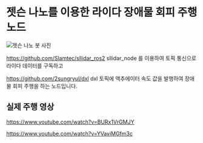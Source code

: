 # 젯슨 나노를 이용한 라이다 장애물 회피 주행 노드

![젯슨 나노 봇 사진](https://files.catbox.moe/i01txv.png)

https://github.com/Slamtec/sllidar_ros2 
sllidar_node 를 이용하여 토픽 통신으로 라이다 데이터를 구독하고

https://github.com/2sungryul/dxl
dxl 토픽에 액추에이터 속도 값을 발행하여 장애물 회피 주행을 하는 노드입니다.

## 실제 주행 영상

https://www.youtube.com/watch?v=BURx1VrGMJY

https://www.youtube.com/watch?v=YVaviMGfm3c

